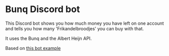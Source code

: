 # Bunq Discord bot

This Discord bot shows you how much money you have left on one account and tells you how many 'Frikandelbroodjes' you can buy with that.

It uses the Bunq and the Albert Heijn API.

Based on [this bot example](https://github.com/Aux/Discord.Net-Example)
